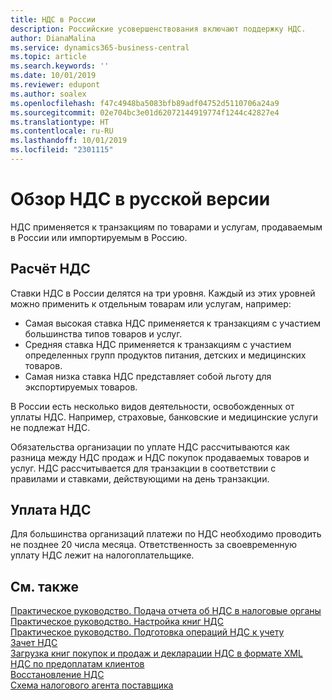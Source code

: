 ```yaml
---
title: НДС в России
description: Российские усовершенствования включают поддержку НДС.
author: DianaMalina
ms.service: dynamics365-business-central
ms.topic: article
ms.search.keywords: ''
ms.date: 10/01/2019
ms.reviewer: edupont
ms.author: soalex
ms.openlocfilehash: f47c4948ba5083bfb89adf04752d5110706a24a9
ms.sourcegitcommit: 02e704bc3e01d62072144919774f1244c42827e4
ms.translationtype: HT
ms.contentlocale: ru-RU
ms.lasthandoff: 10/01/2019
ms.locfileid: "2301115"
---
```

# <a name="vat-overview-in-the-russian-version"></a>Обзор НДС в русской версии

НДС применяется к транзакциям по товарами и услугам, продаваемым в России или импортируемым в Россию.

## <a name="vat-calculation"></a>Расчёт НДС

Ставки НДС в России делятся на три уровня. Каждый из этих уровней можно применить к отдельным товарам или услугам, например: 

- Самая высокая ставка НДС применяется к транзакциям с участием большинства типов товаров и услуг.
- Средняя ставка НДС применяется к транзакциям с участием определенных групп продуктов питания, детских и медицинских товаров.
- Самая низка ставка НДС представляет собой льготу для экспортируемых товаров. 

В России есть несколько видов деятельности, освобожденных от уплаты НДС. Например, страховые, банковские и медицинские услуги не подлежат НДС. 

Обязательства организации по уплате НДС рассчитываются как разница между НДС продаж и НДС покупок продаваемых товаров и услуг. НДС рассчитывается для транзакции в соответствии с правилами и ставками, действующими на день транзакции.

## <a name="vat-payments"></a>Уплата НДС

Для большинства организаций платежи по НДС необходимо проводить не позднее 20 числа месяца. Ответственность за своевременную уплату НДС лежит на налогоплательщике.

## <a name="see-also"></a>См. также

[Практическое руководство. Подача отчета об НДС в налоговые органы](../../finance-how-report-vat.md)  
[Практическое руководство. Настройка книг НДС](How-to-Set-Up-VAT-Ledgers.md)  
[Практическое руководство. Подготовка операций НДС к учету](How-to-Prepare-VAT-Entries-for-Posting.md)  
[Зачет НДС](Settlement-VAT.md)  
[Загрузка книг покупок и продаж и декларации НДС в формате XML](upload-books-purchases-sales-xml-vat-declaration.md)  
[НДС по предоплатам клиентов](VAT-by-Customer-prepayments.md)  
[Восстановление НДС](VAT-reinstatement.md)  
[Схема налогового агента поставщика](Vendor-Tax-Agent-scheme.md)  
